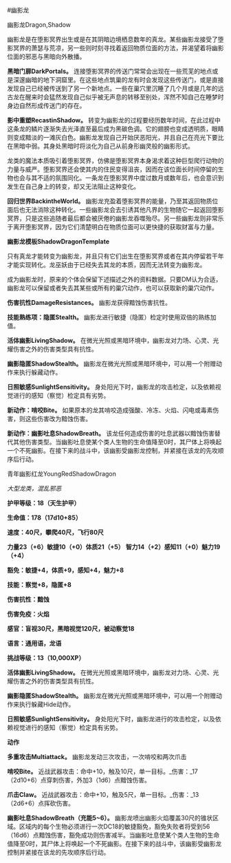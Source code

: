 #幽影龙

幽影龙Dragon,Shadow

幽影龙是在堕影冥界出生或是在其阴暗边境栖息数年的真龙。某些幽影龙接受了堕影冥界的萧瑟与荒凉，另一些则时刻寻找着返回物质位面的方法，并渴望着将幽影位面的邪恶与黑暗向外散播。

**黑暗门扉DarkPortals。** 连接堕影冥界的传送门常常会出现在一些荒芜的地点或是深邃幽暗的地下洞窟里。在这些地点筑巢的龙有时会发现这些传送门，或是直接发现自己已经被传送到了另一个新地点。一些在巢穴里沉睡了几个月或是几年的远古龙在醒来时会猛然发现自己似乎被无声息的转移至别处，浑然不知自己在睡梦时身边自然形成传送门的存在。

**影中重塑RecastinShadow。** 转变为幽影龙的过程要经历数年时间，在此过程中这条龙的鳞片逐渐失去光泽直至最后成为黑碳色调。它的翅膀也变成透明质，眼睛则变成黯淡的一滩灰白色。幽影龙发现自己开始厌恶阳光，并且自己在亮光下要比在黑暗中弱。其身处黑暗时将淡化为自己从前身形幽灵般的幽影形式。

龙类的魔法本质吸引着堕影冥界，仿佛是堕影冥界本身渴求着这种巨型爬行动物的力量与威严。堕影冥界还会使其内的住民变得沮丧，因而在该位面长时间停留的生物也会与其不适的氛围同化。一条龙在堕影冥界中度过数月或数年后，也会意识到发生在自己身上的转变，却又无法阻止这种变化。

**回归世界BackintheWorld。** 幽影龙充盈着堕影冥界的能量，乃至其返回物质位面后也无法消除这种转化。一些幽影龙会去引诱其他凡界的生物随它一起返回堕影冥界，只是这些追随者最后都会被厌倦的幽影龙吞噬殆尽。另一些幽影龙则非常乐于离开堕影冥界，因为它们清楚明白在物质位面可以更快捷的获取财富与力量。

**幽影龙模板ShadowDragonTemplate**

只有真龙才能转变为幽影龙，并且只有它们出生在堕影冥界或者在其内停留若干年才能实现转化。龙巫妖由于已经失去其龙的本质，因而无法转变为幽影龙。

成为幽影龙时，原来的个体会保留下述描述之外的资料数据。只要DM认为合适，幽影龙可以保留或者失去其某些或所有的巢穴动作，也可以获取新的巢穴动作。

**伤害抗性DamageResistances。** 幽影龙获得黯蚀伤害抗性。

**技能熟练项：隐匿Stealth。** 幽影龙进行敏捷（隐匿）检定时使用双倍的熟练加值。

**活体幽影LivingShadow。** 在微光光照或黑暗环境中，幽影龙对力场、心灵、光耀伤害之外的伤害类型具有抗性。

**幽影隐匿ShadowStealth。** 幽影龙在微光光照或黑暗环境中，可以用一个附赠动作来执行躲藏动作。

**日照敏感SunlightSensitivity。** 身处阳光下时，幽影龙的攻击检定，以及依赖视觉进行的感知（察觉）检定具有劣势。

**新动作：啃咬Bite。** 如果原本的龙其啃咬造成强酸、冷冻、火焰、闪电或毒素伤害，则这些伤害改为黯蚀伤害。

**新动作：幽影吐息ShadowBreath。** 该龙任何造成伤害的吐息武器以黯蚀伤害替代其他伤害类型。当幽影吐息使某个类人生物的生命值降至0时，其尸体上将唤起一个不死幽影。在接下来的战斗中，该幽影受幽影龙控制，并紧接在该龙的先攻顺序后行动。

青年幽影红龙YoungRedShadowDragon

_大型龙类，混乱邪恶_

**护甲等级：18（天生护甲）**

**生命值：178（17d10+85）**

**速度：40尺，攀爬40尺，飞行80尺**

**力量23（+6）敏捷10（+0）体质21（+5）**
**智力14（+2）感知11（+0）魅力19（+4）**

**豁免：敏捷+4，体质+9，感知+4，魅力+8**

**技能：察觉+8，隐匿+8**

**伤害抗性：黯蚀**

**伤害免疫：火焰**

**感官：盲视30尺，黑暗视觉120尺，被动察觉18**

**语言：通用语，龙语**

**挑战等级：13（10,000XP）**

**活体幽影LivingShadow。** 在微光光照或黑暗环境中，幽影龙对力场、心灵、光耀伤害之外的伤害类型具有抗性。

**幽影隐匿ShadowStealth。** 幽影龙在微光光照或黑暗环境中，可以用一个附赠动作来执行躲藏Hide动作。

**日照敏感SunlightSensitivity。** 身处阳光下时，幽影龙进行的攻击检定，以及依赖视觉进行的感知（察觉）检定具有劣势。

**动作**

**多重攻击Multiattack。** 幽影龙发动三次攻击，一次啃咬和两次爪击

**啃咬Bite。** 近战武器攻击：命中+10，触及10尺，单一目标。_伤害：_17（2d10+6）点穿刺伤害，外加3（1d6）点黯蚀伤害。

**爪击Claw。** 近战武器攻击：命中+10，触及5尺，单一目标。_伤害：_13（2d6+6）点挥砍伤害。

**幽影吐息ShadowBreath（充能5~6）。** 幽影龙喷出幽影火焰覆盖30尺的锥状区域。区域内的每个生物必须进行一次DC18的敏捷豁免，豁免失败者将受到56（16d6）点黯蚀伤害，豁免成功则伤害减半。当幽影吐息使某个类人生物的生命值降至0时，其尸体上将唤起一个不死幽影。在接下来的战斗中，该幽影受幽影龙控制并紧接在该龙的先攻顺序后行动。
